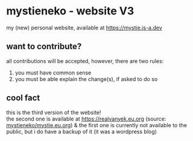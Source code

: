 # mystieneko - website V3
my (new) personal website, available at https://mystie.is-a.dev
## want to contribute?
all contributions will be accepted, however, there are two rules:
1. you must have common sense
2. you must be able explain the change(s), if asked to do so
## cool fact
this is the third version of the website!  
the second one is available at https://realvanyek.eu.org (source: [mystieneko/mystie.eu.org](https://github.com/mystieneko/mystie.eu.org)) & the first one is currently not available to the public, but i do have a backup of it (it was a wordpress blog)
